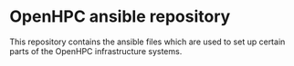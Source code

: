 # OpenHPC ansible repository

This repository contains the ansible files which
are used to set up certain parts of the OpenHPC
infrastructure systems.
